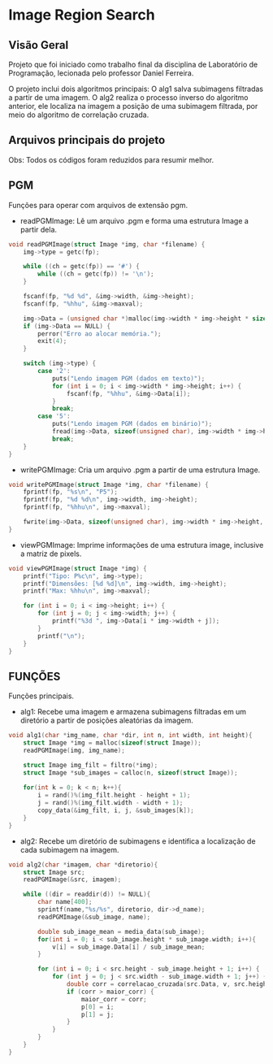 # Image Region Search

## Visão Geral

Projeto que foi iniciado como trabalho final da disciplina de Laboratório de Programação, lecionada pelo professor Daniel Ferreira.

O projeto inclui dois algoritmos principais: O alg1 salva subimagens filtradas a partir de uma imagem. O alg2 realiza o processo inverso do algoritmo anterior, ele localiza na imagem a posição de uma subimagem filtrada, por meio do algoritmo de correlação cruzada.

## Arquivos principais do projeto

Obs: Todos os códigos foram reduzidos para resumir melhor.

## PGM

Funções para operar com arquivos de extensão pgm.
  
- readPGMImage: Lê um arquivo .pgm e forma uma estrutura Image a partir dela.

```c
void readPGMImage(struct Image *img, char *filename) {
    img->type = getc(fp);

    while ((ch = getc(fp)) == '#') {
        while ((ch = getc(fp)) != '\n');
    }

    fscanf(fp, "%d %d", &img->width, &img->height);
    fscanf(fp, "%hhu", &img->maxval);

    img->Data = (unsigned char *)malloc(img->width * img->height * sizeof(unsigned char));
    if (img->Data == NULL) {
        perror("Erro ao alocar memória.");
        exit(4);
    }

    switch (img->type) {
        case '2':
            puts("Lendo imagem PGM (dados em texto)");
            for (int i = 0; i < img->width * img->height; i++) {
                fscanf(fp, "%hhu", &img->Data[i]);
            }
            break;
        case '5':
            puts("Lendo imagem PGM (dados em binário)");
            fread(img->Data, sizeof(unsigned char), img->width * img->height, fp);
            break;
    }
}
```

- writePGMImage: Cria um arquivo .pgm a partir de uma estrutura Image.

```c
void writePGMImage(struct Image *img, char *filename) {
    fprintf(fp, "%s\n", "P5");
    fprintf(fp, "%d %d\n", img->width, img->height);
    fprintf(fp, "%hhu\n", img->maxval);

    fwrite(img->Data, sizeof(unsigned char), img->width * img->height, fp);
}
```

- viewPGMImage: Imprime informações de uma estrutura image, inclusive a matriz de pixels.

```c
void viewPGMImage(struct Image *img) {
    printf("Tipo: P%c\n", img->type);
    printf("Dimensões: [%d %d]\n", img->width, img->height);
    printf("Max: %hhu\n", img->maxval);

    for (int i = 0; i < img->height; i++) {
        for (int j = 0; j < img->width; j++) {
            printf("%3d ", img->Data[i * img->width + j]);
        }
        printf("\n");
    }
}
```

## FUNÇÕES

Funções principais.

- alg1: Recebe uma imagem e armazena subimagens filtradas em um diretório a partir de posições aleatórias da imagem.

```c
void alg1(char *img_name, char *dir, int n, int width, int height){
    struct Image *img = malloc(sizeof(struct Image));
    readPGMImage(img, img_name);

    struct Image img_filt = filtro(*img);
    struct Image *sub_images = calloc(n, sizeof(struct Image));
    
    for(int k = 0; k < n; k++){
        i = rand()%(img_filt.height - height + 1);
        j = rand()%(img_filt.width - width + 1);
        copy_data(&img_filt, i, j, &sub_images[k]);
    }
}
```

- alg2: Recebe um diretório de subimagens e identifica a localização de cada subimagem na imagem.

```c
void alg2(char *imagem, char *diretorio){
    struct Image src;
    readPGMImage(&src, imagem);

    while ((dir = readdir(d)) != NULL){
        char name[400];
        sprintf(name,"%s/%s", diretorio, dir->d_name);
        readPGMImage(&sub_image, name);

        double sub_image_mean = media_data(sub_image);
        for(int i = 0; i < sub_image.height * sub_image.width; i++){
            v[i] = sub_image.Data[i] / sub_image_mean;
        }

        for (int i = 0; i < src.height - sub_image.height + 1; i++) {
            for (int j = 0; j < src.width - sub_image.width + 1; j++) {
                double corr = correlacao_cruzada(src.Data, v, src.height, src.width, sub_image.height, sub_image.width, i, j);
                if (corr > maior_corr) {
                    maior_corr = corr;
                    p[0] = i;
                    p[1] = j;
                }
            }
        }
    }
}
```
